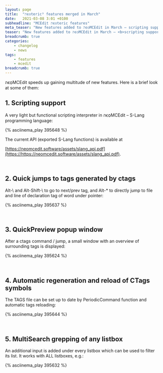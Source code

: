 ```yaml
---
layout: page
title:  "הϵѻteric³ features merged in March"
date:   2021-03-08 3:01 +0100
subheadline: "MCEdit הϵѻteric features"
meta_teaser: "New features added to הϵѻMCEdit in March – scripting support², CTags quick jumps², QuickPreview³ window, periodic command³ support, MultiSearch³ grepping of any listbox."
teaser: "New features added to הϵѻMCEdit in March – <b>scripting support</b>², <b>CTags quick jumps</b>², <b>QuickPreview window</b>³, <b>periodic command</b>³ support, <b>MultiSearch</b>³ grepping of any listbox."
breadcrumb: true
categories: 
    - changelog
    - news
tags:
    - features
    - mcedit
breadcrumb: true
---
```


הϵѻMCEdit speeds up gaining multitude of new features. Here is a brief look at some of them:

## 1. **Scripting support**

A very light but functional scripting interpreter in הϵѻMCEdit – S-Lang programming language:

{% asciinema_play 395648 %}

The current API (exported S-Lang functions) is available at 

[https://neomcedit.software/assets/slang_api.pdf](https://https://neomcedit.software/assets/slang_api.pdf).

<br/>

## 2. **Quick jumps to tags generated by ctags**

Alt-\ and Alt-Shift-\ to go to next/prev tag, and Alt-* to directly jump to file and line of declaration tag of word under pointer:

{% asciinema_play 395637 %}

<br/>

## 3. **QuickPreview popup window**

After a ctags command / jump, a small window with an overview of surrounding tags is displayed:

{% asciinema_play 395624 %}

<br/>

## 4. **Automatic regeneration and reload of CTags symbols**

The TAGS file can be set up to date by PeriodicCommand function and automatic tags reloading:

{% asciinema_play 395644 %}

<br/>

## 5. **MultiSearch grepping of any listbox**

An additional input is added under every listbox which can be used to filter its list. It works with ALL listboxes, e.g.:

{% asciinema_play 395632 %}

<br/>
